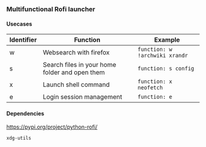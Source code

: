 ### Multifunctional Rofi launcher

#### Usecases

|Identifier|Function|Example|
|-|-|-|
|w|Websearch with firefox|`function: w !archwiki xrandr`|
|s|Search files in your home folder and open them|`function: s config`|
|x|Launch shell command|`function: x neofetch`|
|e|Login session management|`function: e`|

#### Dependencies

https://pypi.org/project/python-rofi/

`xdg-utils`